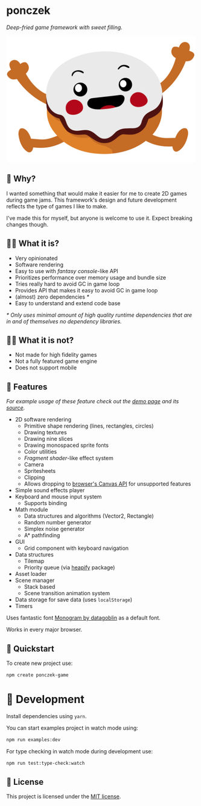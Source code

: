 # ponczek
*Deep-fried game framework with sweet filling.*

<img src="./resources/logo.svg" alt="Project logo" width="500">

## 🤔 Why?
I wanted something that would make it easier for me to create 2D games during game jams. This framework's design and future development reflects the type of games I like to make.

I've made this for myself, but anyone is welcome to use it. Expect breaking changes though.

## 👩‍💻 What it is?
- Very opinionated
- Software rendering
- Easy to use with *fantasy console*-like API
- Prioritizes performance over memory usage and bundle size
- Tries really hard to avoid GC in game loop
- Provides API that makes it easy to avoid GC in game loop
- (almost) zero dependencies _*_
- Easy to understand and extend code base

_* Only uses minimal amount of high quality runtime dependencies that are in and of themselves no dependency libraries._

## 🙅‍♀️ What it is not?
- Not made for high fidelity games
- Not a fully featured game engine
- Does not support mobile

## 🍩 Features
*For example usage of these feature check out the [demo page](https://deseteral.github.io/ponczek) and its [source](/Deseteral/ponczek/tree/main/examples).*

- 2D software rendering
  - Primitive shape rendering (lines, rectangles, circles)
  - Drawing textures
  - Drawing nine slices
  - Drawing monospaced sprite fonts
  - Color utilities
  - *Fragment shader*-like effect system
  - Camera
  - Spritesheets
  - Clipping
  - Allows dropping to [browser's Canvas API](https://developer.mozilla.org/en-US/docs/Web/API/Canvas_API) for unsupported features
- Simple sound effects player
- Keyboard and mouse input system
  - Supports binding
- Math module
  - Data structures and algorithms (Vector2, Rectangle)
  - Random number generator
  - Simplex noise generator
  - A* pathfinding
- GUI
  - Grid component with keyboard navigation
- Data structures
  - Tilemap
  - Priority queue (via [heapify](https://github.com/luciopaiva/heapify) package)
- Asset loader
- Scene manager
  - Stack based
  - Scene transition animation system
- Data storage for save data (uses `localStorage`)
- Timers

Uses fantastic font [Monogram by datagoblin](https://datagoblin.itch.io/monogram) as a default font.

Works in every major browser.

## 🔋 Quickstart
To create new project use:
```sh
npm create ponczek-game
```

# 🧰 Development
Install dependencies using `yarn`.

You can start examples project in watch mode using:
```sh
npm run examples:dev
```

For type checking in watch mode during development use:
```sh
npm run test:type-check:watch
```

## 📝 License
This project is licensed under the [MIT license](LICENSE).
